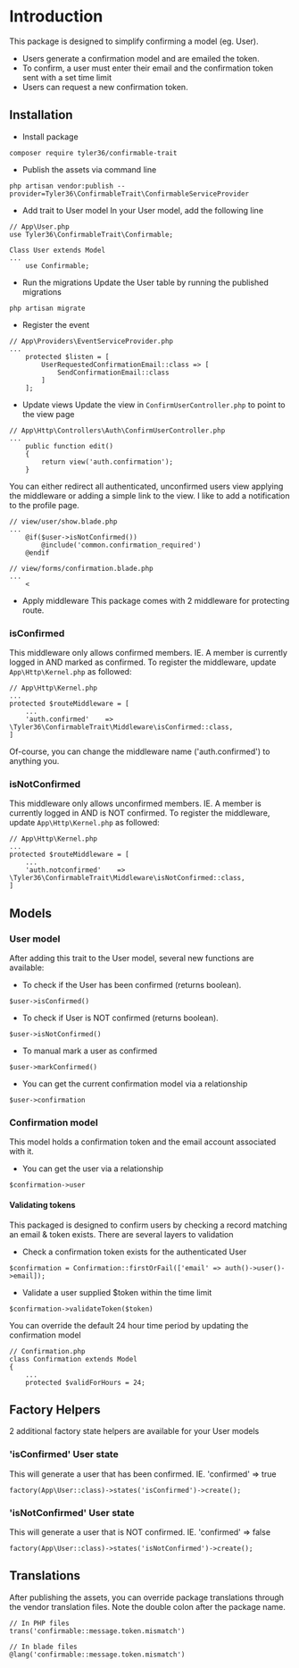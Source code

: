 # Introduction
This package is designed to simplify confirming a model (eg. User).
- Users generate a confirmation model and are emailed the token.
- To confirm, a user must enter their email and the confirmation token sent with a set time limit
- Users can request a new confirmation token.

## Installation
- Install package
```
composer require tyler36/confirmable-trait
```

- Publish the assets via command line
```
php artisan vendor:publish --provider=Tyler36\ConfirmableTrait\ConfirmableServiceProvider
```

- Add trait to User model
In your User model, add the following line
```
// App\User.php
use Tyler36\ConfirmableTrait\Confirmable;

Class User extends Model
...
    use Confirmable;
```

- Run the migrations
Update the User table by running the published migrations
```
php artisan migrate
```

- Register the event
```
// App\Providers\EventServiceProvider.php
...
    protected $listen = [
        UserRequestedConfirmationEmail::class => [
            SendConfirmationEmail::class
        ]
    ];
```

- Update views
Update the view in ```ConfirmUserController.php``` to point to the view page
```
// App\Http\Controllers\Auth\ConfirmUserController.php
...
    public function edit()
    {
        return view('auth.confirmation');
    }
```
You can either redirect all authenticated, unconfirmed users view applying the middleware or adding a simple link to the view.
I like to add a notification to the profile page.
```
// view/user/show.blade.php
...
    @if($user->isNotConfirmed())
        @include('common.confirmation_required')
    @endif
```
```
// view/forms/confirmation.blade.php
...
    <
```

- Apply middleware
This package comes with 2 middleware for protecting route.

### isConfirmed
This middleware only allows confirmed members. IE. A member is currently logged in AND marked as confirmed.
To register the middleware, update ```App\Http\Kernel.php``` as followed:
```
// App\Http\Kernel.php
...
protected $routeMiddleware = [
    ...
    'auth.confirmed'    => \Tyler36\ConfirmableTrait\Middleware\isConfirmed::class,
]
```
Of-course, you can change the middleware name ('auth.confirmed') to anything you.

### isNotConfirmed
This middleware only allows unconfirmed members. IE. A member is currently logged in AND is NOT confirmed.
To register the middleware, update ```App\Http\Kernel.php``` as followed:
```
// App\Http\Kernel.php
...
protected $routeMiddleware = [
    ...
    'auth.notconfirmed'    => \Tyler36\ConfirmableTrait\Middleware\isNotConfirmed::class,
]
```



## Models
### User model
After adding this trait to the User model, several new functions are available:

- To check if the User has been confirmed (returns boolean).
```
$user->isConfirmed()
```
- To check if User is NOT confirmed (returns boolean).
```
$user->isNotConfirmed()
```
- To manual mark a user as confirmed
```
$user->markConfirmed()
```
- You can get the current confirmation model via a relationship
```
$user->confirmation
```

### Confirmation model
This model holds a confirmation token and the email account associated with it.
- You can get the user via a relationship
```
$confirmation->user
```

#### Validating tokens
This packaged is designed to confirm users by checking a record matching an email & token exists.
There are several layers to validation
- Check a confirmation token exists for the authenticated User
```
$confirmation = Confirmation::firstOrFail(['email' => auth()->user()->email]);
```

- Validate a user supplied $token within the time limit
```
$confirmation->validateToken($token)
```
You can override the default 24 hour time period by updating the confirmation model
```
// Confirmation.php
class Confirmation extends Model
{
    ...
    protected $validForHours = 24;
```


## Factory Helpers
2 additional factory state helpers are available for your User models

### 'isConfirmed' User state
This will generate a user that has been confirmed. IE. 'confirmed' => true
```
factory(App\User::class)->states('isConfirmed')->create();
```

### 'isNotConfirmed' User state
This will generate a user that is NOT confirmed. IE. 'confirmed' => false
```
factory(App\User::class)->states('isNotConfirmed')->create();
```

## Translations
After publishing the assets, you can override package translations through the vendor translation files.
Note the double colon after the package name.
```
// In PHP files
trans('confirmable::message.token.mismatch')

// In blade files
@lang('confirmable::message.token.mismatch')
```
